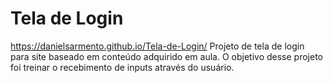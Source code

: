 # Tela de Login

https://danielsarmento.github.io/Tela-de-Login/
Projeto de tela de login para site baseado em conteúdo adquirido em aula. O objetivo desse projeto foi treinar o recebimento de inputs através do usuário.

